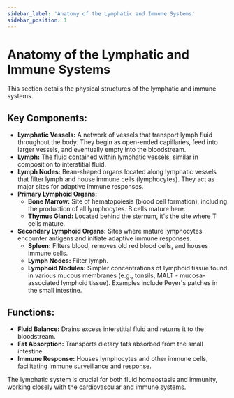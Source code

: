 ```yaml
---
sidebar_label: 'Anatomy of the Lymphatic and Immune Systems'
sidebar_position: 1
---
```


# Anatomy of the Lymphatic and Immune Systems

This section details the physical structures of the lymphatic and immune systems.

## Key Components:

*   **Lymphatic Vessels:** A network of vessels that transport lymph fluid throughout the body. They begin as open-ended capillaries, feed into larger vessels, and eventually empty into the bloodstream.
*   **Lymph:** The fluid contained within lymphatic vessels, similar in composition to interstitial fluid.
*   **Lymph Nodes:** Bean-shaped organs located along lymphatic vessels that filter lymph and house immune cells (lymphocytes). They act as major sites for adaptive immune responses.
*   **Primary Lymphoid Organs:**
    *   **Bone Marrow:** Site of hematopoiesis (blood cell formation), including the production of all lymphocytes. B cells mature here.
    *   **Thymus Gland:** Located behind the sternum, it's the site where T cells mature.
*   **Secondary Lymphoid Organs:** Sites where mature lymphocytes encounter antigens and initiate adaptive immune responses.
    *   **Spleen:** Filters blood, removes old red blood cells, and houses immune cells.
    *   **Lymph Nodes:** Filter lymph.
    *   **Lymphoid Nodules:** Simpler concentrations of lymphoid tissue found in various mucous membranes (e.g., tonsils, MALT - mucosa-associated lymphoid tissue). Examples include Peyer's patches in the small intestine.

## Functions:

*   **Fluid Balance:** Drains excess interstitial fluid and returns it to the bloodstream.
*   **Fat Absorption:** Transports dietary fats absorbed from the small intestine.
*   **Immune Response:** Houses lymphocytes and other immune cells, facilitating immune surveillance and response.

The lymphatic system is crucial for both fluid homeostasis and immunity, working closely with the cardiovascular and immune systems.
